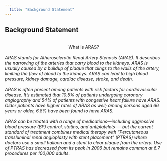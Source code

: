```yaml
---
  title: "Background Statement"
---
```


##  Background Statement
<br>
<center>What is ARAS?</center>
<br>
<i>ARAS stands for Atherosclerotic Renal Artery Stenosis (ARAS). It describes the narrowing of the arteries that carry blood to the kidneys. ARAS is usually caused by a buildup of plaque that clings to the walls of the artery, limiting the flow of blood to the kidneys. ARAS can lead to high blood pressure, kidney damage, cardiac disease, stroke, and death.<br><br>ARAS is often present among patients with risk factors for cardiovascular disease. It’s estimated that 10.5% of patients undergoing coronary angiography and 54% of patients with congestive heart failure have ARAS. Older patients have higher rates of ARAS as well; among persons aged 66 years or older, 6.8% have been found to have ARAS.<br><br>ARAS can be treated with a range of medications—including aggressive blood pressure (BP) control, statins, and antiplatelets--- but the current standard of treatment combines medical therapy with “Percutaneous transluminal renal angioplasty with stent placement” (PTRAS) where doctors use a small balloon and a stent to clear plaque from the artery. Use of PTRAS has decreased from its peak in 2006 but remains common at 6.7 procedures per 100,000 adults.</i>
